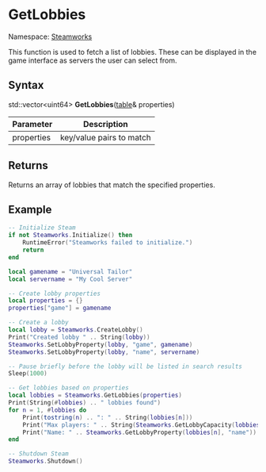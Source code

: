 # GetLobbies

Namespace: [Steamworks](Steamworks.md)

This function is used to fetch a list of lobbies. These can be displayed in the game interface as servers the user can select from.

## Syntax

std::vector<uint64\> **GetLobbies**([table](table)& properties)

| Parameter | Description |
|---|---|
| properties | key/value pairs to match |

## Returns

Returns an array of lobbies that match the specified properties.

## Example

```lua
-- Initialize Steam
if not Steamworks.Initialize() then
    RuntimeError("Steamworks failed to initialize.")
    return
end

local gamename = "Universal Tailor"
local servername = "My Cool Server"

-- Create lobby properties
local properties = {}
properties["game"] = gamename

-- Create a lobby
local lobby = Steamworks.CreateLobby()
Print("Created lobby " .. String(lobby))
Steamworks.SetLobbyProperty(lobby, "game", gamename)
Steamworks.SetLobbyProperty(lobby, "name", servername)

-- Pause briefly before the lobby will be listed in search results
Sleep(1000)

-- Get lobbies based on properties
local lobbies = Steamworks.GetLobbies(properties)
Print(String(#lobbies) .. " lobbies found")
for n = 1, #lobbies do
    Print(tostring(n) .. ": " .. String(lobbies[n]))
    Print("Max players: " .. String(Steamworks.GetLobbyCapacity(lobbies[n])))
    Print("Name: " .. Steamworks.GetLobbyProperty(lobbies[n], "name"))
end

-- Shutdown Steam
Steamworks.Shutdown()
```

